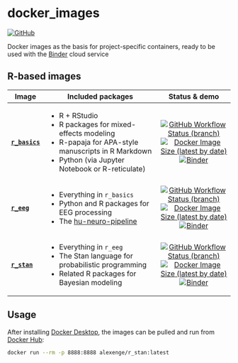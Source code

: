 # docker_images

[![GitHub](https://img.shields.io/github/license/alexenge/docker_images)](https://github.com/alexenge/docker_images/blob/r_basics/LICENSE)

Docker images as the basis for project-specific containers, ready to be used with the [Binder](https://mybinder.readthedocs.io/en/latest/introduction.html) cloud service

## R-based images

| Image                                                        | Included packages                                                                                                                                                                          |                                                                                                                                                                                                                            Status & demo                                                                                                                                                                                                                            |
| ------------------------------------------------------------ | ------------------------------------------------------------------------------------------------------------------------------------------------------------------------------------------ | :-----------------------------------------------------------------------------------------------------------------------------------------------------------------------------------------------------------------------------------------------------------------------------------------------------------------------------------------------------------------------------------------------------------------------------------------------------------------: |
| [**`r_basics`**](https://hub.docker.com/r/alexenge/r_basics) | <ul><li>R + RStudio</li><li>R packages for mixed-effects modeling</li><li>R-papaja for APA-style manuscripts in R Markdown</li><li>Python (via Jupyter Notebook or R-reticulate)</li></ul> | [![GitHub Workflow Status (branch)](https://img.shields.io/github/workflow/status/alexenge/docker_images/autobuild/r_basics)](https://github.com/alexenge/docker_images/actions)<br>[![Docker Image Size (latest by date)](https://img.shields.io/docker/image-size/alexenge/r_basics)](https://hub.docker.com/r/alexenge/r_basics)<br>[![Binder](https://mybinder.org/badge_logo.svg)](https://mybinder.org/v2/gh/alexenge/docker_images/r_basics?urlpath=rstudio) |
| [**`r_eeg`**](https://hub.docker.com/r/alexenge/r_eeg)       | <ul><li>Everything in `r_basics`</li><li>Python and R packages for EEG processing</li><li>The [hu-neuro-pipeline](https://github.com/alexenge/hu-neuro-pipeline)</li></ul>                 |       [![GitHub Workflow Status (branch)](https://img.shields.io/github/workflow/status/alexenge/docker_images/autobuild/r_eeg)](https://github.com/alexenge/docker_images/actions)<br>[![Docker Image Size (latest by date)](https://img.shields.io/docker/image-size/alexenge/r_eeg)](https://hub.docker.com/r/alexenge/r_eeg)<br>[![Binder](https://mybinder.org/badge_logo.svg)](https://mybinder.org/v2/gh/alexenge/docker_images/r_eeg?urlpath=rstudio)       |
| [**`r_stan`**](https://hub.docker.com/r/alexenge/r_stan)     | <ul><li>Everything in `r_eeg`</li><li>The Stan language for probabilistic programming</li><li>Related R packages for Bayesian modeling</li></ul>                                           |     [![GitHub Workflow Status (branch)](https://img.shields.io/github/workflow/status/alexenge/docker_images/autobuild/r_stan)](https://github.com/alexenge/docker_images/actions)<br>[![Docker Image Size (latest by date)](https://img.shields.io/docker/image-size/alexenge/r_stan)](https://hub.docker.com/r/alexenge/r_stan)<br>[![Binder](https://mybinder.org/badge_logo.svg)](https://mybinder.org/v2/gh/alexenge/docker_images/r_stan?urlpath=rstudio)     |

## Usage

After installing [Docker Desktop](https://www.docker.com/products/docker-desktop), the images can be pulled and run from [Docker Hub](https://hub.docker.com/u/alexenge):

```bash
docker run --rm -p 8888:8888 alexenge/r_stan:latest
```
